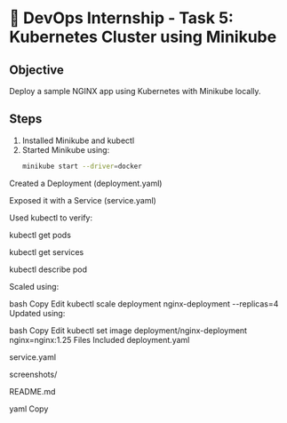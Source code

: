 
# 🚀 DevOps Internship - Task 5: Kubernetes Cluster using Minikube

## Objective
Deploy a sample NGINX app using Kubernetes with Minikube locally.

## Steps

1. Installed Minikube and kubectl
2. Started Minikube using:
   ```bash
   minikube start --driver=docker
Created a Deployment (deployment.yaml)

Exposed it with a Service (service.yaml)

Used kubectl to verify:

kubectl get pods

kubectl get services

kubectl describe pod

Scaled using:

bash
Copy
Edit
kubectl scale deployment nginx-deployment --replicas=4
Updated using:

bash
Copy
Edit
kubectl set image deployment/nginx-deployment nginx=nginx:1.25
Files Included
deployment.yaml

service.yaml

screenshots/

README.md

yaml
Copy
